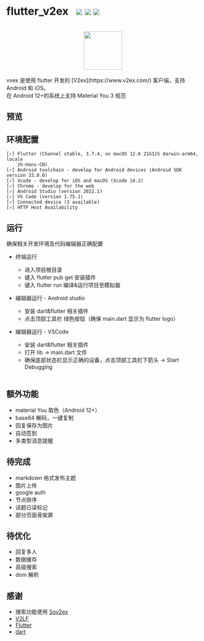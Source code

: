 # flutter_v2ex &nbsp; ![](https://img.shields.io/badge/Flutter-3.7.4-success?style=flat&logo=flutter) ![](https://img.shields.io/badge/Dart-2.19.2-blue?style=flat) ![](https://img.shields.io/badge/Java-11.0.15-green?style=flat)

<br/>
<div align=center><img src="https://github.com/guozhigq/flutter_v2ex/blob/main/assets/images/icon/icon_android.png" width="100" height="100"></img></div>
<br/>
vvex 是使用 flutter 开发的 [V2ex](https://www.v2ex.com/) 客户端，支持 Android 和 iOS。<br/>在 Android 12+的系统上支持 Material You 3 规范
<br/>

## 预览

## 环境配置

```
[✓] Flutter (Channel stable, 3.7.4, on macOS 12.6 21G115 darwin-arm64, locale
    zh-Hans-CN)
[✓] Android toolchain - develop for Android devices (Android SDK version 33.0.0)
[✓] Xcode - develop for iOS and macOS (Xcode 14.2)
[✓] Chrome - develop for the web
[✓] Android Studio (version 2022.1)
[✓] VS Code (version 1.75.1)
[✓] Connected device (3 available)
[✓] HTTP Host Availability
```

## 运行

确保相关开发环境及代码编辑器正确配置

-   终端运行

    -   进入项目根目录
    -   键入 flutter pub get 安装插件
    -   键入 flutter run 编译&运行项目至模拟器

-   编辑器运行 - Android studio
    -   安装 dart&flutter 相关插件
    -   点击顶部工具栏 绿色按钮（确保 main.dart 显示为 flutter logo）
-   编辑器运行 - VSCode
    -   安装 dart&flutter 相关插件
    -   打开 lib -> main.dart 文件
    -   确保底部状态栏显示正确的设备，点击顶部工具栏下箭头 -> Start Debugging

    <br/>

## 额外功能

-   material You 取色（Android 12+）
-   base64 解码，一键复制
-   回复保存为图片
-   自动签到
-   多类型消息提醒
    <br/>

## 待完成

-   markdown 格式发布主题
-   图片上传
-   google auth
-   节点排序
-   话题已读标记
-   部分页面骨架屏
    <br/>

## 待优化

-   回复多人
-   数据缓存
-   高级搜索
-   dom 解析
    <br/>

## 感谢

-   搜索功能使用 [Sov2ex](https://github.com/Bynil/sov2ex)
-   [V2LF](https://github.com/w4mxl/V2LF)
-   [Flutter](https://flutter.dev/)
-   [dart](https://www.dartcn.com/)
